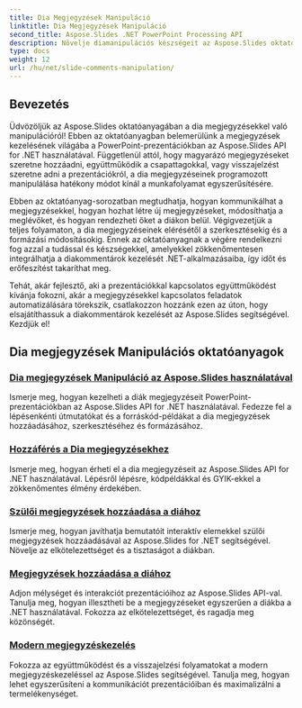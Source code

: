 ```yaml
---
title: Dia Megjegyzések Manipuláció
linktitle: Dia Megjegyzések Manipuláció
second_title: Aspose.Slides .NET PowerPoint Processing API
description: Növelje diamanipulációs készségeit az Aspose.Slides oktatóanyagaival a diák megjegyzések kezeléséről. Ismerje meg a megjegyzések programozott hozzáadását, szerkesztését és kezelését a PowerPoint prezentációkban a .NET használatával.
type: docs
weight: 12
url: /hu/net/slide-comments-manipulation/
---
```


## Bevezetés

Üdvözöljük az Aspose.Slides oktatóanyagában a dia megjegyzésekkel való manipulációról! Ebben az oktatóanyagban belemerülünk a megjegyzések kezelésének világába a PowerPoint-prezentációkban az Aspose.Slides API for .NET használatával. Függetlenül attól, hogy magyarázó megjegyzéseket szeretne hozzáadni, együttműködik a csapattagokkal, vagy visszajelzést szeretne adni a prezentációkról, a dia megjegyzéseinek programozott manipulálása hatékony módot kínál a munkafolyamat egyszerűsítésére.

Ebben az oktatóanyag-sorozatban megtudhatja, hogyan kommunikálhat a megjegyzésekkel, hogyan hozhat létre új megjegyzéseket, módosíthatja a meglévőket, és hogyan rendezheti őket a diákon belül. Végigvezetjük a teljes folyamaton, a dia megjegyzéseinek elérésétől a szerkesztésekig és a formázási módosításokig. Ennek az oktatóanyagnak a végére rendelkezni fog azzal a tudással és készségekkel, amelyekkel zökkenőmentesen integrálhatja a diakommentárok kezelését .NET-alkalmazásaiba, így időt és erőfeszítést takaríthat meg.

Tehát, akár fejlesztő, aki a prezentációkkal kapcsolatos együttműködést kívánja fokozni, akár a megjegyzésekkel kapcsolatos feladatok automatizálására törekszik, csatlakozzon hozzánk ezen az úton, hogy elsajátíthassuk a diakommentárok kezelését az Aspose.Slides segítségével. Kezdjük el!

## Dia megjegyzések Manipulációs oktatóanyagok
### [Dia megjegyzések Manipuláció az Aspose.Slides használatával](./slide-comments-manipulation/)
Ismerje meg, hogyan kezelheti a diák megjegyzéseit PowerPoint-prezentációkban az Aspose.Slides API for .NET használatával. Fedezze fel a lépésenkénti útmutatókat és a forráskód-példákat a dia megjegyzések hozzáadásához, szerkesztéséhez és formázásához. 
### [Hozzáférés a Dia megjegyzésekhez](./access-slide-comments/)
Ismerje meg, hogyan érheti el a dia megjegyzéseit az Aspose.Slides API for .NET használatával. Lépésről lépésre, kódpéldákkal és GYIK-ekkel a zökkenőmentes élmény érdekében.
### [Szülői megjegyzések hozzáadása a diához](./add-parent-comments/)
Ismerje meg, hogyan javíthatja bemutatóit interaktív elemekkel szülői megjegyzések hozzáadásával az Aspose.Slides for .NET segítségével. Növelje az elkötelezettséget és a tisztaságot a diákban.
### [Megjegyzések hozzáadása a diához](./add-slide-comments/)
Adjon mélységet és interakciót prezentációihoz az Aspose.Slides API-val. Tanulja meg, hogyan illesztheti be a megjegyzéseket egyszerűen a diákba a .NET használatával. Fokozza az elkötelezettséget, és ragadja meg közönségét.
### [Modern megjegyzéskezelés](./modern-comments/)
Fokozza az együttműködést és a visszajelzési folyamatokat a modern megjegyzéskezeléssel az Aspose.Slides segítségével. Tanulja meg, hogyan lehet egyszerűsíteni a kommunikációt prezentációiban és maximalizálni a termelékenységet.